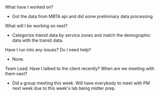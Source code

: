 What have I worked on?
* Got the data from MBTA api and did some preliminary data processing

What will I be working on next?
* Categorize transit data by service zones and match the demographic data with the transit data.

Have I run into any issues? Do I need help?
* None.

Team Lead: Have I talked to the client recently? When are we meeting with them next?
* Did a group meeting this week. Will have everybody to meet with PM next week due to this week's lab being midter prep.